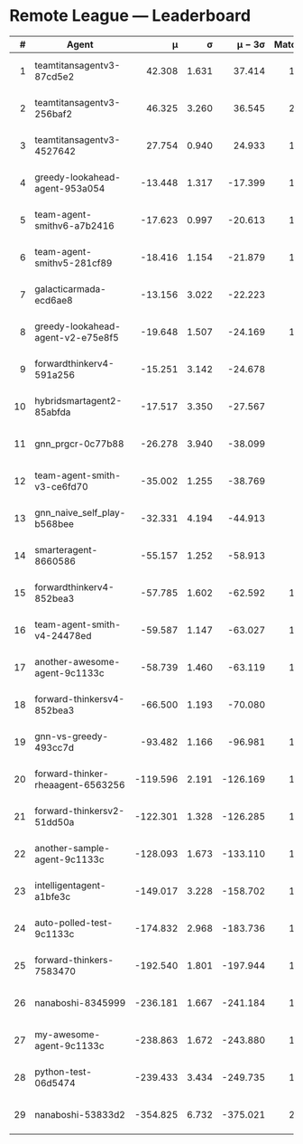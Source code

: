 # Remote League — Leaderboard

| # | Agent | μ | σ | μ − 3σ | Matches | Updated |
|---:|---|---:|---:|---:|---:|---|
| 1 | teamtitansagentv3-87cd5e2 | 42.308 | 1.631 | 37.414 | 1277 | 2025-08-16 15:17 |
| 2 | teamtitansagentv3-256baf2 | 46.325 | 3.260 | 36.545 | 2418 | 2025-08-16 15:17 |
| 3 | teamtitansagentv3-4527642 | 27.754 | 0.940 | 24.933 | 1090 | 2025-08-16 15:17 |
| 4 | greedy-lookahead-agent-953a054 | -13.448 | 1.317 | -17.399 | 1070 | 2025-08-16 15:17 |
| 5 | team-agent-smithv6-a7b2416 | -17.623 | 0.997 | -20.613 | 1080 | 2025-08-16 15:17 |
| 6 | team-agent-smithv5-281cf89 | -18.416 | 1.154 | -21.879 | 1110 | 2025-08-16 15:17 |
| 7 | galacticarmada-ecd6ae8 | -13.156 | 3.022 | -22.223 | 430 | 2025-08-16 15:17 |
| 8 | greedy-lookahead-agent-v2-e75e8f5 | -19.648 | 1.507 | -24.169 | 1060 | 2025-08-16 15:17 |
| 9 | forwardthinkerv4-591a256 | -15.251 | 3.142 | -24.678 | 392 | 2025-08-16 15:17 |
| 10 | hybridsmartagent2-85abfda | -17.517 | 3.350 | -27.567 | 462 | 2025-08-16 15:17 |
| 11 | gnn_prgcr-0c77b88 | -26.278 | 3.940 | -38.099 | 391 | 2025-08-16 15:17 |
| 12 | team-agent-smith-v3-ce6fd70 | -35.002 | 1.255 | -38.769 | 910 | 2025-08-16 15:17 |
| 13 | gnn_naive_self_play-b568bee | -32.331 | 4.194 | -44.913 | 420 | 2025-08-16 15:17 |
| 14 | smarteragent-8660586 | -55.157 | 1.252 | -58.913 | 869 | 2025-08-16 15:17 |
| 15 | forwardthinkerv4-852bea3 | -57.785 | 1.602 | -62.592 | 1167 | 2025-08-16 15:17 |
| 16 | team-agent-smith-v4-24478ed | -59.587 | 1.147 | -63.027 | 1160 | 2025-08-16 15:17 |
| 17 | another-awesome-agent-9c1133c | -58.739 | 1.460 | -63.119 | 1550 | 2025-08-16 15:17 |
| 18 | forward-thinkersv4-852bea3 | -66.500 | 1.193 | -70.080 | 865 | 2025-08-16 15:17 |
| 19 | gnn-vs-greedy-493cc7d | -93.482 | 1.166 | -96.981 | 1050 | 2025-08-16 15:17 |
| 20 | forward-thinker-rheaagent-6563256 | -119.596 | 2.191 | -126.169 | 1018 | 2025-08-16 15:17 |
| 21 | forward-thinkersv2-51dd50a | -122.301 | 1.328 | -126.285 | 1058 | 2025-08-16 15:17 |
| 22 | another-sample-agent-9c1133c | -128.093 | 1.673 | -133.110 | 1540 | 2025-08-16 15:17 |
| 23 | intelligentagent-a1bfe3c | -149.017 | 3.228 | -158.702 | 1060 | 2025-08-16 15:17 |
| 24 | auto-polled-test-9c1133c | -174.832 | 2.968 | -183.736 | 1020 | 2025-08-16 15:17 |
| 25 | forward-thinkers-7583470 | -192.540 | 1.801 | -197.944 | 1030 | 2025-08-16 15:17 |
| 26 | nanaboshi-8345999 | -236.181 | 1.667 | -241.184 | 1130 | 2025-08-16 15:17 |
| 27 | my-awesome-agent-9c1133c | -238.863 | 1.672 | -243.880 | 1340 | 2025-08-16 15:17 |
| 28 | python-test-06d5474 | -239.433 | 3.434 | -249.735 | 1105 | 2025-08-16 15:17 |
| 29 | nanaboshi-53833d2 | -354.825 | 6.732 | -375.021 | 2366 | 2025-08-16 15:17 |
